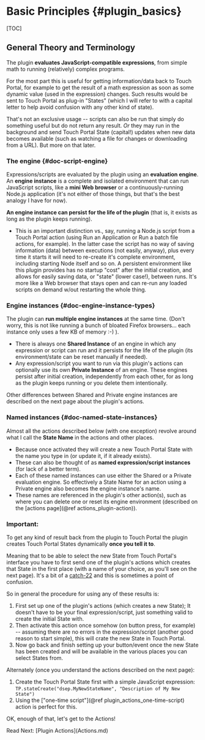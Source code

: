 # Basic Principles {#plugin_basics}

[TOC]

## General Theory and Terminology

The plugin **evaluates JavaScript-compatible expressions**, from simple math to running (relatively) complex programs.

For the most part this is useful for getting information/data back to Touch Portal, for example to get the result of a math expression as soon as some
dynamic value (used in the expression) changes. Such results would be sent to Touch Portal as plug-in "States" (which I will refer to with a capital letter
to help avoid confusion with any other kind of state).

That's not an exclusive usage -- scripts can also be run that simply do something useful but do not return any result. _Or_ they may run
in the background and send Touch Portal State (capital!) updates when new data becomes available (such as watching a file for changes or downloading from a URL).
But more on that later.

### The engine {#doc-script-engine}

Expressions/scripts are evaluated by the plugin using an **evaluation engine**. An **engine instance** is a complete and isolated environment that can run
JavaScript scripts, like a **mini Web browser** or a continuously-running Node.js application
(it's not either of those things, but that's the best analogy I have for now).

**An engine instance can persist for the life of the plugin** (that is, it exists as long as the plugin keeps running).
* This is an important distinction vs., say, running a Node.js script from a Touch Portal action (using Run an Application or Run a batch file actions, for example).
  In the latter case the script has no way of saving information (data) between executions (not easily, anyway), plus every time it starts it will need to re-create
  it's complete environment, including starting Node itself and so on. A persistent environment like this plugin provides has no startup "cost" after the initial
  creation, and allows for easily saving  data, or "state" (lower case!), between runs.
  It's more like a Web browser that stays open and can re-run any loaded scripts on demand w/out restarting the whole thing.

### Engine instances  {#doc-engine-instance-types}

The plugin can **run multiple engine instances** at the same time. (Don't worry, this is not like running a bunch of bloated Firefox browsers...
each instance only uses a few KB of memory :-) ).
* There is always one **Shared Instance** of an engine in which any expression or script can run and it persists for the life of the plugin
  (its environment/state can be reset manually if needed).
* Any expression/script you want to run via this plugin's actions can optionally use its own **Private Instance** of an engine.
  These engines persist after initial creation, independently from each other, for as long as the plugin keeps running or you delete them intentionally.

Other differences between Shared and Private engine instances are described on the next page about the plugin's actions.

### Named instances  {#doc-named-state-instances}

Almost all the actions described below (with one exception) revolve around what I call the **State Name** in the actions and other places.
* Because once activated they will create a new Touch Portal State with the name you type in (or update it, if it already exists).
* These can also be thought of as **named expression/script instances** (for lack of a better term).
* Each of these named instances can use either the Shared or a Private evaluation engine. So effectively a State Name for an action using a Private
  engine also becomes the engine instance's name.
* These names are referenced in the plugin's other action(s), such as where you can delete one or reset its engine environment
  (described on the [actions page](@ref actions_plugin-action)).

### Important:
To get any kind of result back from the plugin to Touch Portal the plugin creates Touch Portal States dynamically **once you tell it to**.

Meaning that to be able to select the new State from Touch Portal's interface you have to first send one of the plugin's actions which creates
that State in the first place (with a name of your choice, as you'll see on the next page). It's a bit of a [catch-22](https://en.wikipedia.org/wiki/Catch-22_(logic))
and this is sometimes a point of confusion.

So in general the procedure for using any of these results is:
1. First set up one of the plugin's actions (which creates a new State); It doesn't have to be your final expression/script,
   just something valid to create the initial State with.
2. Then activate this action once somehow (on button press, for example) -- assuming there are no errors in the expression/script (another good reason to start simple),
   this will crate the new State in Touch Portal.
3. Now go back and finish setting up your button/event once the new State has been created and will be available in the various places you can select States from.

Alternately (once you understand the actions described on the next page):
1. Create the Touch Portal State first with a simple JavaScript expression: `TP.stateCreate("dsep.MyNewStateName", "Description of My New State")`
2. Using the ["one-time script"](@ref plugin_actions_one-time-script) action is perfect for this.

OK, enough of that, let's get to the Actions!

<span class="next_section_button">
Read Next: [Plugin Actions](Actions.md)
</span>
